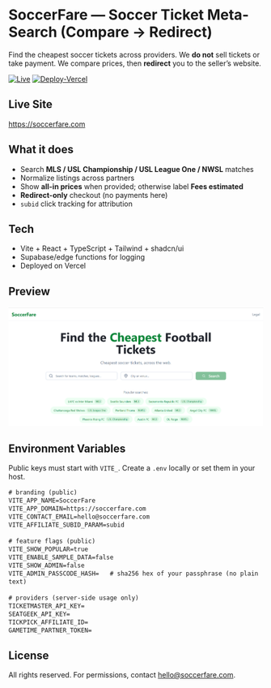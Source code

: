 # SoccerFare — Soccer Ticket Meta-Search (Compare → Redirect)

Find the cheapest soccer tickets across providers. We **do not** sell tickets or take payment. We compare prices, then **redirect** you to the seller’s website.

[![Live](https://img.shields.io/badge/live-soccerfare.com-blue)](https://soccerfare.com)
[![Deploy-Vercel](https://img.shields.io/badge/deploy-Vercel-black)](https://vercel.com/)

## Live Site
https://soccerfare.com

## What it does
- Search **MLS / USL Championship / USL League One / NWSL** matches  
- Normalize listings across partners  
- Show **all-in prices** when provided; otherwise label **Fees estimated**  
- **Redirect-only** checkout (no payments here)  
- `subid` click tracking for attribution

## Tech
- Vite + React + TypeScript + Tailwind + shadcn/ui  
- Supabase/edge functions for logging  
- Deployed on Vercel

## Preview
![SoccerFare screenshot](./public/og.png)

## Environment Variables
Public keys must start with `VITE_`. Create a `.env` locally or set them in your host.

```env
# branding (public)
VITE_APP_NAME=SoccerFare
VITE_APP_DOMAIN=https://soccerfare.com
VITE_CONTACT_EMAIL=hello@soccerfare.com
VITE_AFFILIATE_SUBID_PARAM=subid

# feature flags (public)
VITE_SHOW_POPULAR=true
VITE_ENABLE_SAMPLE_DATA=false
VITE_SHOW_ADMIN=false
VITE_ADMIN_PASSCODE_HASH=   # sha256 hex of your passphrase (no plain text)

# providers (server-side usage only)
TICKETMASTER_API_KEY=
SEATGEEK_API_KEY=
TICKPICK_AFFILIATE_ID=
GAMETIME_PARTNER_TOKEN=
```

## License
All rights reserved. For permissions, contact hello@soccerfare.com.
